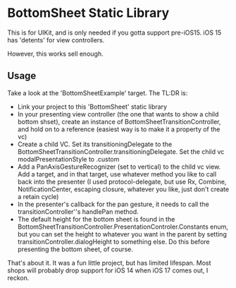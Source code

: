 #  BottomSheet Static Library

This is for UIKit, and is only needed if you gotta support pre-iOS15.  iOS 15 has 'detents' for view controllers.

However, this works sell enough.

## Usage

Take a look at the 'BottomSheetExample' target.  The TL:DR is:

* Link your project to this 'BottomSheet' static library
* In your presenting view controller (the one that wants to show a child bottom shset), create an instance of BottomSheetTransitionController, and hold on to a reference (easiest way is to make it a property of the vc)
* Create a child VC.  Set its transitioningDelegate to the BottomSheetTransitionController.transitioningDelegate.  Set the child vc modalPresentationStyle to .custom
* Add a PanAxisGestureRecognizer (set to vertical) to the child vc view.  Add a target, and in that target, use whatever method you like to call back into the presenter (I used protocol-delegate, but use Rx, Combine, NotificationCenter, escaping closure, whatever you like, just don't create a retain cycle)
* In the presenter's callback for the pan gesture, it needs to call the transitionController''s handlePan method.  
* The default height for the bottom sheet is found in the BottomSheetTransitionController.PresentationControler.Constants enum, but you can set the height to whatever you want in the parent by setting transitionController.dialogHeight to something else.  Do this before presenting the bottom sheet, of course.


That's about it.  It was a fun little project, but has limited lifespan.  Most shops will probably drop support for iOS 14 when iOS 17 comes out, I reckon.


